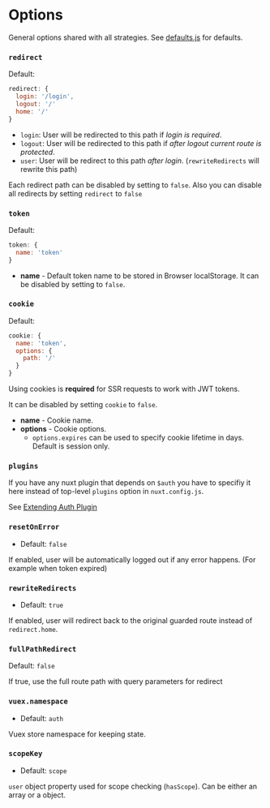 # Options

General options shared with all strategies. See [defaults.js](lib/defaults.js) for defaults.

### `redirect`

Default:

```js
redirect: {
  login: '/login',
  logout: '/'
  home: '/'
}
```

* `login`: User will be redirected to this path if *login is required*.
* `logout`: User will be redirected to this path if *after logout current route is protected*.
* `user`: User will be redirect to this path *after login*. (`rewriteRedirects` will rewrite this path)

Each redirect path can be disabled by setting to `false`.
Also you can disable all redirects by setting `redirect` to `false`

### `token`

Default:

```js
token: {
  name: 'token'
}
```

* **name** - Default token name to be stored in Browser localStorage. It can be disabled by setting to `false`.

### `cookie`

Default:

```js
cookie: {
  name: 'token',
  options: {
    path: '/'
  }
}
```

Using cookies is **required** for SSR requests to work with JWT tokens.

It can be disabled by setting `cookie` to `false`.

* **name** - Cookie name.
* **options** - Cookie options.
  * `options.expires` can be used to specify cookie lifetime in days. Default is session only.

### `plugins`

If you have any nuxt plugin that depends on `$auth` you have to specifiy it here instead of top-level `plugins` option in `nuxt.config.js`.

See [Extending Auth Plugin](../recipes/extend.md)

### `resetOnError`

* Default: `false`

If enabled, user will be automatically logged out if any error happens. (For example when token expired)

### `rewriteRedirects`

* Default: `true`

If enabled, user will redirect back to the original guarded route instead of `redirect.home`.

### `fullPathRedirect`

Default: `false`

If true, use the full route path with query parameters for redirect

### `vuex.namespace`

* Default: `auth`

Vuex store namespace for keeping state.

### `scopeKey`

* Default: `scope`

`user` object property used for scope checking (`hasScope`). Can be either an array or a object.
